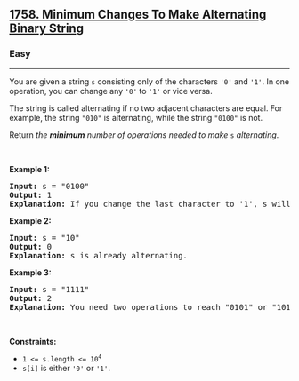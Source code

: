 <h2><a href="https://leetcode.com/problems/minimum-changes-to-make-alternating-binary-string">1758. Minimum Changes To Make Alternating Binary String</a></h2><h3>Easy</h3><hr><p>You are given a string <code>s</code> consisting only of the characters <code>&#39;0&#39;</code> and <code>&#39;1&#39;</code>. In one operation, you can change any <code>&#39;0&#39;</code> to <code>&#39;1&#39;</code> or vice versa.</p>

<p>The string is called alternating if no two adjacent characters are equal. For example, the string <code>&quot;010&quot;</code> is alternating, while the string <code>&quot;0100&quot;</code> is not.</p>

<p>Return <em>the <strong>minimum</strong> number of operations needed to make</em> <code>s</code> <em>alternating</em>.</p>

<p>&nbsp;</p>
<p><strong class="example">Example 1:</strong></p>

<pre>
<strong>Input:</strong> s = &quot;0100&quot;
<strong>Output:</strong> 1
<strong>Explanation:</strong> If you change the last character to &#39;1&#39;, s will be &quot;0101&quot;, which is alternating.
</pre>

<p><strong class="example">Example 2:</strong></p>

<pre>
<strong>Input:</strong> s = &quot;10&quot;
<strong>Output:</strong> 0
<strong>Explanation:</strong> s is already alternating.
</pre>

<p><strong class="example">Example 3:</strong></p>

<pre>
<strong>Input:</strong> s = &quot;1111&quot;
<strong>Output:</strong> 2
<strong>Explanation:</strong> You need two operations to reach &quot;0101&quot; or &quot;1010&quot;.
</pre>

<p>&nbsp;</p>
<p><strong>Constraints:</strong></p>

<ul>
	<li><code>1 &lt;= s.length &lt;= 10<sup>4</sup></code></li>
	<li><code>s[i]</code> is either <code>&#39;0&#39;</code> or <code>&#39;1&#39;</code>.</li>
</ul>
